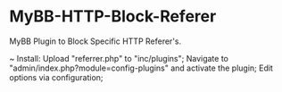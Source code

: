 # MyBB-HTTP-Block-Referer
MyBB Plugin to Block Specific HTTP Referer's.

~ Install:
Upload "referrer.php" to "inc/plugins";
Navigate to "admin/index.php?module=config-plugins" and activate the plugin;
Edit options via configuration;
